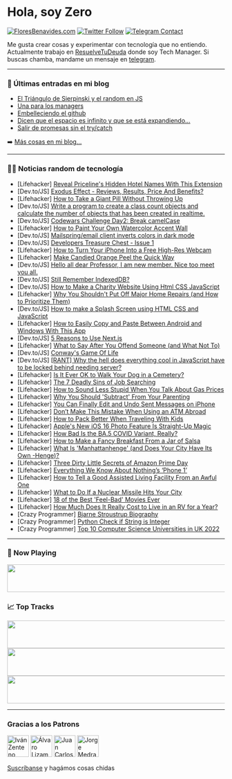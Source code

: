 # Hola, soy Zero

[![FloresBenavides.com](https://img.shields.io/website?down_message=oops&label=MiBlog&style=for-the-badge&up_message=online&url=https%3A%2F%2Ffloresbenavides.com)](https://floresbenavides.com) [![Twitter Follow](https://img.shields.io/twitter/follow/ZeroDragon?color=%231DA1F2&label=Follow&logo=twitter&logoColor=ffffff&style=for-the-badge)](https://twitter.com/zerodragon) [![Telegram Contact](https://img.shields.io/badge/escr%C3%ADbeme-ZeroDragon-%2326A5E4?style=for-the-badge&logo=telegram)](https://t.me/zerodragon)

Me gusta crear cosas y experimentar con tecnología que no entiendo.
Actualmente trabajo en [ResuelveTuDeuda](http://github.com/resuelve) donde soy Tech Manager.
Si buscas chamba, mandame un mensaje en [telegram](https://t.me/zerodragon).

---

### 📕 Últimas entradas en mi blog
<!-- BLOG-POST-LIST:START -->
- [El Triángulo de Sierpinski y el random en JS](https://floresbenavides.com/el-triangulo-de-sierpinski-y-el-random-en-js/)
- [Una para los managers](https://floresbenavides.com/una-para-los-managers/)
- [Embelleciendo el github](https://floresbenavides.com/embelleciendo-el-github/)
- [Dicen que el espacio es infinito y que se está expandiendo…](https://floresbenavides.com/dicen-que-el-espacio-es-infinito-y-que-se-esta-expandiendo/)
- [Salir de promesas sin el try/catch](https://floresbenavides.com/salir-de-promesas-sin-el-try-catch/)
<!-- BLOG-POST-LIST:END -->

➡️ [Más cosas en mi blog...](https://floresbenavides.com)

---

### 👨‍💻 Noticias random de tecnología
<!-- TECH-POSTS:START -->
- [Lifehacker] [Reveal Priceline&#39;s Hidden Hotel Names With This Extension](https://lifehacker.com/reveal-pricelines-hidden-hotel-names-with-this-extensio-1849173602)
- [Dev.to/JS] [Exodus Effect - Reviews, Results, Price And Benefits?](https://dev.to/exoduseffectfa1/exodus-effect-reviews-results-price-and-benefits-b6h)
- [Lifehacker] [How to Take a Giant Pill Without Throwing Up](https://lifehacker.com/how-to-take-a-giant-pill-without-throwing-up-1849173801)
- [Dev.to/JS] [Write a program to create a class count objects and calculate the number of objects that has been created in realtime.](https://dev.to/shiwani295/write-a-program-to-create-a-class-count-objects-and-calculate-the-number-of-objects-that-has-been-created-in-realtime-blj)
- [Dev.to/JS] [Codewars Challenge Day2: Break camelCase](https://dev.to/qroia/codewars-challenge-day2-break-camelcase-4d3f)
- [Lifehacker] [How to Paint Your Own Watercolor Accent Wall](https://lifehacker.com/how-to-paint-your-own-watercolor-accent-wall-1849172130)
- [Dev.to/JS] [Mailspring/email client inverts colors in dark mode](https://dev.to/tdamer/mailspringemail-client-inverts-colors-in-dark-mode-1h4j)
- [Dev.to/JS] [Developers Treasure Chest - Issue 1](https://dev.to/hasinhayder/developers-treasure-chest-p13)
- [Lifehacker] [How to Turn Your iPhone Into a Free High-Res Webcam](https://lifehacker.com/how-to-turn-your-iphone-into-a-free-high-res-webcam-1847639807)
- [Lifehacker] [Make Candied Orange Peel the Quick Way](https://lifehacker.com/make-candied-orange-peel-the-quick-way-1849172834)
- [Dev.to/JS] [Hello all dear Professor, I am new member. Nice too meet you all.](https://dev.to/jmakara/hello-all-dear-professor-i-am-new-member-nice-too-meet-you-all-454l)
- [Dev.to/JS] [Still Remember IndexedDB?](https://dev.to/cyberstorm200712/still-remember-indexeddb-1ja4)
- [Dev.to/JS] [How to Make a Charity Website Using Html CSS JavaScript](https://dev.to/codewithsadee/how-to-make-a-charity-website-using-html-css-javascript-5hh9)
- [Lifehacker] [Why You Shouldn&#39;t Put Off Major Home Repairs &lpar;and How to Prioritize Them&rpar;](https://lifehacker.com/why-you-shouldnt-put-off-major-home-repairs-and-how-to-1849171504)
- [Dev.to/JS] [How to make a Splash Screen using HTML CSS and JavaScript](https://dev.to/saikatbishal/how-to-make-a-splash-screen-using-html-css-and-javascript-240m)
- [Lifehacker] [How to Easily Copy and Paste Between Android and Windows With This App](https://lifehacker.com/how-to-easily-copy-and-paste-between-android-and-window-1849172351)
- [Dev.to/JS] [5 Reasons to Use Next.js](https://dev.to/omerwow/5-reasons-to-use-nextjs-1nkn)
- [Lifehacker] [What to Say After You Offend Someone &lpar;and What Not To&rpar;](https://lifehacker.com/what-to-say-after-you-offend-someone-and-what-not-to-1849171000)
- [Dev.to/JS] [Conway&#39;s Game Of Life](https://dev.to/prajyu/conways-game-of-life-26kp)
- [Dev.to/JS] [[RANT] Why the hell does everything cool in JavaScript have to be locked behind needing server?](https://dev.to/baenencalin/rant-why-the-hell-does-everything-cool-javascript-related-have-to-be-locked-behind-needing-server-4ik3)
- [Lifehacker] [Is It Ever OK to Walk Your Dog in a Cemetery?](https://lifehacker.com/is-it-ever-ok-to-walk-your-dog-in-a-cemetery-1849171034)
- [Lifehacker] [The 7 Deadly Sins of Job Searching](https://lifehacker.com/the-7-deadly-sins-of-job-searching-1849172124)
- [Lifehacker] [How to Sound Less Stupid When You Talk About Gas Prices](https://lifehacker.com/how-to-sound-less-stupid-when-you-talk-about-gas-prices-1849171128)
- [Lifehacker] [Why You Should &#39;Subtract&#39; From Your Parenting](https://lifehacker.com/why-you-should-subtract-from-your-parenting-1849168959)
- [Lifehacker] [You Can Finally Edit and Undo Sent Messages on iPhone](https://lifehacker.com/you-can-finally-edit-and-undo-sent-messages-on-iphone-1849167883)
- [Lifehacker] [Don’t Make This Mistake When Using an ATM Abroad](https://lifehacker.com/don-t-make-this-mistake-when-using-an-atm-abroad-1849170553)
- [Lifehacker] [How to Pack Better When Traveling With Kids](https://lifehacker.com/how-to-pack-better-when-traveling-with-kids-1849169551)
- [Lifehacker] [Apple&#39;s New iOS 16 Photo Feature Is Straight-Up Magic](https://lifehacker.com/apples-new-ios-16-photo-feature-is-straight-up-magic-1849169945)
- [Lifehacker] [How Bad Is the BA.5 COVID Variant, Really?](https://lifehacker.com/how-bad-is-the-ba-5-covid-variant-really-1849170170)
- [Lifehacker] [How to Make a Fancy Breakfast From a Jar of Salsa](https://lifehacker.com/how-to-make-a-fancy-breakfast-from-a-jar-of-salsa-1849169930)
- [Lifehacker] [What Is &#39;Manhattanhenge&#39; &lpar;and Does Your City Have Its Own -Henge&rpar;?](https://lifehacker.com/what-is-manhattanhenge-and-does-your-city-have-its-own-1849169762)
- [Lifehacker] [Three Dirty Little Secrets of Amazon Prime Day](https://lifehacker.com/three-dirty-little-secrets-of-amazon-prime-day-1849169755)
- [Lifehacker] [Everything We Know About Nothing’s ‘Phone 1’](https://lifehacker.com/everything-we-know-about-nothing-s-phone-1-1849168905)
- [Lifehacker] [How to Tell a Good Assisted Living Facility From an Awful One](https://lifehacker.com/how-to-tell-a-good-assisted-living-facility-from-an-awf-1849169114)
- [Lifehacker] [What to Do If a Nuclear Missile Hits Your City](https://lifehacker.com/what-to-do-if-a-nuclear-missile-hits-your-city-1849168965)
- [Lifehacker] [18 of the Best &#39;Feel-Bad&#39; Movies Ever](https://lifehacker.com/18-of-the-best-feel-bad-movies-ever-1849152192)
- [Lifehacker] [How Much Does It Really Cost to Live in an RV for a Year?](https://lifehacker.com/how-much-does-it-really-cost-to-live-in-an-rv-for-a-yea-1849168490)
- [Crazy Programmer] [Bjarne Stroustrup Biography](https://www.thecrazyprogrammer.com/2022/07/bjarne-stroustrup-biography.html)
- [Crazy Programmer] [Python Check if String is Integer](https://www.thecrazyprogrammer.com/2022/07/python-check-if-string-is-integer.html)
- [Crazy Programmer] [Top 10 Computer Science Universities in UK 2022](https://www.thecrazyprogrammer.com/2022/07/computer-science-universities-in-uk.html)<!-- TECH-POSTS:END -->

---

### 🎵 Now Playing
<a href="https://spotify-now-playing-dun.vercel.app/now-playing?open"><img src="https://spotify-now-playing-dun.vercel.app/now-playing" width="540" height="64"></a>

### 📈 Top Tracks
<a href="https://spotify-now-playing-dun.vercel.app/top-tracks?i=1&open"><img src="https://spotify-now-playing-dun.vercel.app/top-tracks?i=1" width="540" height="64"></a>
<a href="https://spotify-now-playing-dun.vercel.app/top-tracks?i=2&open"><img src="https://spotify-now-playing-dun.vercel.app/top-tracks?i=2" width="540" height="64"></a>
<a href="https://spotify-now-playing-dun.vercel.app/top-tracks?i=3&open"><img src="https://spotify-now-playing-dun.vercel.app/top-tracks?i=3" width="540" height="64"></a>

---

### Gracias a los Patrons
[<img src="https://avatars.githubusercontent.com/u/243380?v=4" alt="Iván Zenteno" width="50px">](https://github.com/k001) [<img src="https://avatars.githubusercontent.com/u/19955639?v=4" alt="Álvaro Lizama" width="50px">](https://github.com/alvarolizama) [<img src="https://avatars.githubusercontent.com/u/2718753?v=4" alt="Juan Carlos Ruiz" width="50px">](https://github.com/JuanCrg90) [<img src="https://avatars.githubusercontent.com/u/37025?v=4" alt="Jorge Medrano" width="50px">](https://github.com/h1pp1e) 

[Suscríbanse](https://www.patreon.com/zerodragon) y hagámos cosas chidas
